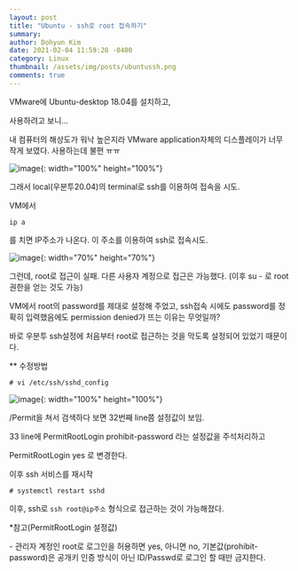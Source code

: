 ```yaml
---
layout: post
title: "Ubuntu - ssh로 root 접속하기"
summary: 
author: Dohyun Kim
date: 2021-02-04 11:59:28 -0400
category: Linux
thumbnail: /assets/img/posts/ubuntussh.png
comments: true
---
```


VMware에 Ubuntu-desktop 18.04를 설치하고,

사용하려고 보니...

내 컴퓨터의 해상도가 워낙 높은지라 VMware application자체의 디스플레이가 너무 작게 보였다. 사용하는데 불편 ㅠㅠ

![image](https://user-images.githubusercontent.com/72643027/109921378-1d98f400-7cff-11eb-97b9-90c99e435703.png){: width="100%" height="100%"}

그래서 local(우분투20.04)의 terminal로 ssh를 이용하여 접속을 시도.

VM에서

```
ip a
```

를 치면 IP주소가 나온다. 이 주소를 이용하여 ssh로 접속시도.

![image](https://user-images.githubusercontent.com/72643027/109921402-2ab5e300-7cff-11eb-8ca9-eea8c3f37176.png){: width="70%" height="70%"}

그런데, root로 접근이 실패. 다른 사용자 계정으로 접근은 가능했다. (이후 su - 로 root 권한을 얻는 것도 가능)

VM에서 root의 password를 제대로 설정해 주었고, ssh접속 시에도 password를 정확히 입력했음에도 permission denied가 뜨는 이유는 무엇일까?

바로 우분투 ssh설정에 처음부터 root로 접근하는 것을 막도록 설정되어 있었기 때문이다.

\*\* 수정방법

```
# vi /etc/ssh/sshd_config
```

![image](https://user-images.githubusercontent.com/72643027/109921502-55a03700-7cff-11eb-8142-5517754fc544.png){: width="100%" height="100%"}

/Permit을 쳐서 검색하다 보면 32번째 line쯤 설정값이 보임.

33 line에 PermitRootLogin prohibit-password 라는 설정값을 주석처리하고 

PermitRootLogin yes 로 변경한다.

이후 ssh 서비스를 재시작

```
# systemctl restart sshd
```

이후, ssh로 ```ssh root@ip주소``` 형식으로 접근하는 것이 가능해졌다.

\*참고(PermitRootLogin 설정값)

\- 관리자 계정인 root로 로그인을 허용하면 yes, 아니면 no, 기본값(prohibit-password)은 공개키 인증 방식이 아닌 ID/Passwd로 로그인 할 때만 금지한다.
